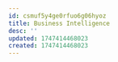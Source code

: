 ```yaml
---
id: csmuf5y4ge0rfuo6g06hyoz
title: Business Intelligence
desc: ''
updated: 1747414468023
created: 1747414468023
---
```

